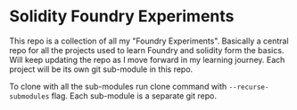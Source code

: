 # Solidity Foundry Experiments

This repo is a collection of all my "Foundry Experiments". Basically a central repo for all the projects used to learn Foundry and solidity form the basics. Will keep updating the repo as I move forward in my learning journey. Each project will be its own git sub-module in this repo.

To clone with all the sub-modules run clone command with `--recurse-submodules` flag. Each sub-module is a separate git repo.
